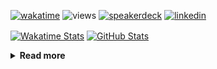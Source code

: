 [![wakatime](https://wakatime.com/badge/user/ddf27f94-292a-4343-b7eb-1143a4c6cf87.svg)](https://wakatime.com/@ddf27f94-292a-4343-b7eb-1143a4c6cf87)
![views](https://komarev.com/ghpvc/?username=chck&color=blueviolet)
[![speakerdeck](https://img.shields.io/badge/Speaker_Deck-chck-8a2be2?style=flat-square&logo=speaker-deck)](https://speakerdeck.com/chck)
[![linkedin](https://img.shields.io/badge/LinkedIn-chck-8a2be2?style=flat-square&logo=linkedin)](https://www.linkedin.com/in/chck/)

<p align="left"> 
  <a href="https://wakatime.com/@chck?rank=me"><img alt="Wakatime Stats" align="center" height="150" src="https://github-readme-stats-nine-umber-51.vercel.app/api/wakatime?username=chck&layout=compact&count_private=true&show_icons=true&hide_title=true&hide=Other&theme=buefy" /></a>
  <a href="https://github.com/anuraghazra/github-readme-stats"><img alt="GitHub Stats" align="center" height="150" src="https://github-readme-stats-nine-umber-51.vercel.app/api?username=chck&count_private=true&show_icons=true&hide_title=true&theme=buefy" /></a>
</p>

<details>
  <summary><b>Read more</b></summary>
  <br>

  <!--START_SECTION:waka-->
**🐱 My GitHub Data** 

> 📦 126.0 kB Used in GitHub's Storage 
 > 
> 🏆 440 Contributions in the Year 2025
 > 
> 💼 Opted to Hire
 > 
> 📜 133 Public Repositories 
 > 
> 🔑 24 Private Repositories 
 > 
**I'm a Night 🦉** 

```text
🌞 Morning                1353 commits        ████░░░░░░░░░░░░░░░░░░░░░   17.62 % 
🌆 Daytime                2288 commits        ███████░░░░░░░░░░░░░░░░░░   29.79 % 
🌃 Evening                2142 commits        ███████░░░░░░░░░░░░░░░░░░   27.89 % 
🌙 Night                  1897 commits        ██████░░░░░░░░░░░░░░░░░░░   24.70 % 
```
📅 **I'm Most Productive on Thursday** 

```text
Monday                   1408 commits        █████░░░░░░░░░░░░░░░░░░░░   18.33 % 
Tuesday                  1155 commits        ████░░░░░░░░░░░░░░░░░░░░░   15.04 % 
Wednesday                1429 commits        █████░░░░░░░░░░░░░░░░░░░░   18.61 % 
Thursday                 1619 commits        █████░░░░░░░░░░░░░░░░░░░░   21.08 % 
Friday                   878 commits         ███░░░░░░░░░░░░░░░░░░░░░░   11.43 % 
Saturday                 492 commits         ██░░░░░░░░░░░░░░░░░░░░░░░   06.41 % 
Sunday                   699 commits         ██░░░░░░░░░░░░░░░░░░░░░░░   09.10 % 
```


📊 **This Week I Spent My Time On** 

```text
💬 Programming Languages: 
Markdown                 1 hr 57 mins        ████████████░░░░░░░░░░░░░   48.71 % 
Rust                     1 hr 30 mins        █████████░░░░░░░░░░░░░░░░   37.85 % 
SQL                      17 mins             ██░░░░░░░░░░░░░░░░░░░░░░░   07.36 % 
Ruby                     4 mins              ░░░░░░░░░░░░░░░░░░░░░░░░░   01.80 % 
YAML                     3 mins              ░░░░░░░░░░░░░░░░░░░░░░░░░   01.52 % 

🔥 Editors: 
Obsidian                 1 hr 56 mins        ████████████░░░░░░░░░░░░░   48.53 % 
RustRover                1 hr 49 mins        ███████████░░░░░░░░░░░░░░   45.56 % 
Neovim                   10 mins             █░░░░░░░░░░░░░░░░░░░░░░░░   04.35 % 
PyCharm                  3 mins              ░░░░░░░░░░░░░░░░░░░░░░░░░   01.56 % 
```

**I Mostly Code in Python** 

```text
Python                   46 repos            ████████░░░░░░░░░░░░░░░░░   33.82 % 
Jupyter Notebook         19 repos            ███░░░░░░░░░░░░░░░░░░░░░░   13.97 % 
Ruby                     11 repos            ██░░░░░░░░░░░░░░░░░░░░░░░   08.09 % 
Rust                     8 repos             █░░░░░░░░░░░░░░░░░░░░░░░░   05.88 % 
TypeScript               6 repos             █░░░░░░░░░░░░░░░░░░░░░░░░   04.41 % 
```



**Timeline**

![Lines of Code chart](https://raw.githubusercontent.com/chck/chck/main/assets/bar_graph.png)


 Last Updated on 2025-05-27 02:09 UTC
<!--END_SECTION:waka-->
</details>

